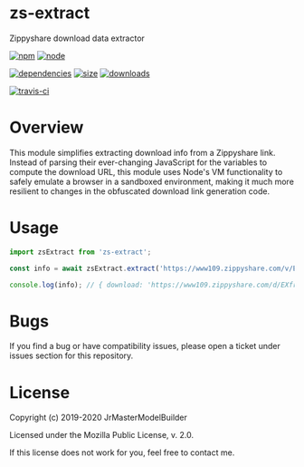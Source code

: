 # zs-extract

Zippyshare download data extractor

[![npm](https://img.shields.io/npm/v/zs-extract.svg)](https://npmjs.com/package/zs-extract)
[![node](https://img.shields.io/node/v/zs-extract.svg)](https://nodejs.org)

[![dependencies](https://david-dm.org/JrMasterModelBuilder/zs-extract.svg)](https://david-dm.org/JrMasterModelBuilder/zs-extract)
[![size](https://packagephobia.now.sh/badge?p=zs-extract)](https://packagephobia.now.sh/result?p=zs-extract)
[![downloads](https://img.shields.io/npm/dm/zs-extract.svg)](https://npmcharts.com/compare/zs-extract?minimal=true)

[![travis-ci](https://travis-ci.com/JrMasterModelBuilder/zs-extract.svg?branch=master)](https://travis-ci.com/JrMasterModelBuilder/zs-extract)


# Overview

This module simplifies extracting download info from a Zippyshare link. Instead of parsing their ever-changing JavaScript for the variables to compute the download URL, this module uses Node's VM functionality to safely emulate a browser in a sandboxed environment, making it much more resilient to changes in the obfuscated download link generation code.


# Usage

```js
import zsExtract from 'zs-extract';

const info = await zsExtract.extract('https://www109.zippyshare.com/v/EXfrFTJo/file.html');

console.log(info); // { download: 'https://www109.zippyshare.com/d/EXfrFTJo/816592/jmmb%20avatar.png', filename: 'jmmb avatar.png' }
```


# Bugs

If you find a bug or have compatibility issues, please open a ticket under issues section for this repository.


# License

Copyright (c) 2019-2020 JrMasterModelBuilder

Licensed under the Mozilla Public License, v. 2.0.

If this license does not work for you, feel free to contact me.
